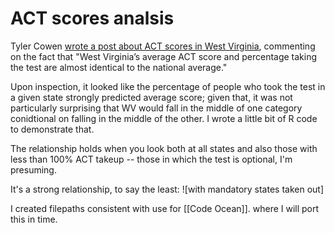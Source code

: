 # ACT scores analsis
Tyler Cowen [wrote a post about ACT scores in West Virginia](http://marginalrevolution.com/marginalrevolution/2017/04/west-virginia-fact-day-comments.html), commenting on the fact that "West Virginia’s average ACT score and percentage taking the test are almost identical to the national average."

Upon inspection, it looked like the percentage of people who took the test in a given state strongly predicted average score;
given that, it was not particularly surprising that WV would fall in the middle of one category conidtional on falling in the middle of the other. I wrote a little bit of R code to demonstrate that. 

The relationship holds when you look both at all states and also those with less than 100% ACT takeup -- those in which the test is optional, I'm presuming.

It's a strong relationship, to say the least:
![with mandatory states taken out]


I created filepaths consistent with use for [[Code Ocean]]. where I will port this in time. 

